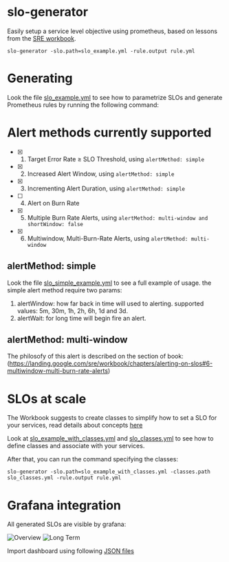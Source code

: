 # slo-generator
Easily setup a service level objective using prometheus, based on lessons from the [SRE workbook](https://landing.google.com/sre/workbook/chapters/alerting-on-slos/).

```
slo-generator -slo.path=slo_example.yml -rule.output rule.yml
```


# Generating

Look the file [slo_example.yml](./examples/slo_example.yml) to see how to parametrize SLOs and generate Prometheus rules by running the following command:

# Alert methods currently supported

- [x] 1. Target Error Rate ≥ SLO Threshold, using `alertMethod: simple`
- [x] 2. Increased Alert Window, using `alertMethod: simple`
- [x] 3. Incrementing Alert Duration, using `alertMethod: simple`
- [ ] 4. Alert on Burn Rate
- [x] 5. Multiple Burn Rate Alerts, using `alertMethod: multi-window and shortWindow: false`
- [x] 6. Multiwindow, Multi-Burn-Rate Alerts, using `alertMethod: multi-window`

## alertMethod: simple

Look the file [slo_simple_example.yml](./examples/slo_simple_example.yml) to see a full example of usage.
the simple alert method require two params:

1. alertWindow: how far back in time will used to alerting. supported values: 5m, 30m, 1h, 2h, 6h, 1d and 3d.
2. alertWait: for long time will begin fire an alert.

## alertMethod: multi-window

The philosofy of this alert is described on the section of book: (https://landing.google.com/sre/workbook/chapters/alerting-on-slos#6-multiwindow-multi-burn-rate-alerts)

# SLOs at scale

The Workbook suggests to create classes to simplify how to set a SLO for your services, read details about concepts [here](https://landing.google.com/sre/workbook/chapters/alerting-on-slos/#alerting_at_scale)

Look at [slo_example_with_classes.yml](./examples/slo_example_with_classes.yml) and [slo_classes.yml](./examples/slo_classes.yml) to see how to define classes and associate with your services.

After that, you can run the command specifying the classes:

```
slo-generator -slo.path=slo_example_with_classes.yml -classes.path slo_classes.yml -rule.output rule.yml
```

# Grafana integration

All generated SLOs are visible by grafana:

![Overview](https://github.com/globocom/slo-generator/raw/master/grafana-screenshots/slo-overview.png)
![Long Term](https://github.com/globocom/slo-generator/raw/master/grafana-screenshots/slo-long-term.png)

Import dashboard using following [JSON files](./grafana-dashboards)
